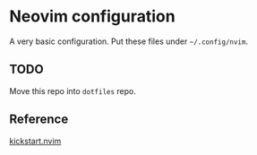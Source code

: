 # Neovim configuration

A very basic configuration. Put these files under `~/.config/nvim`.


## TODO

Move this repo into `dotfiles` repo.

## Reference

[kickstart.nvim](https://github.com/nvim-lua/kickstart.nvim/tree/master)
